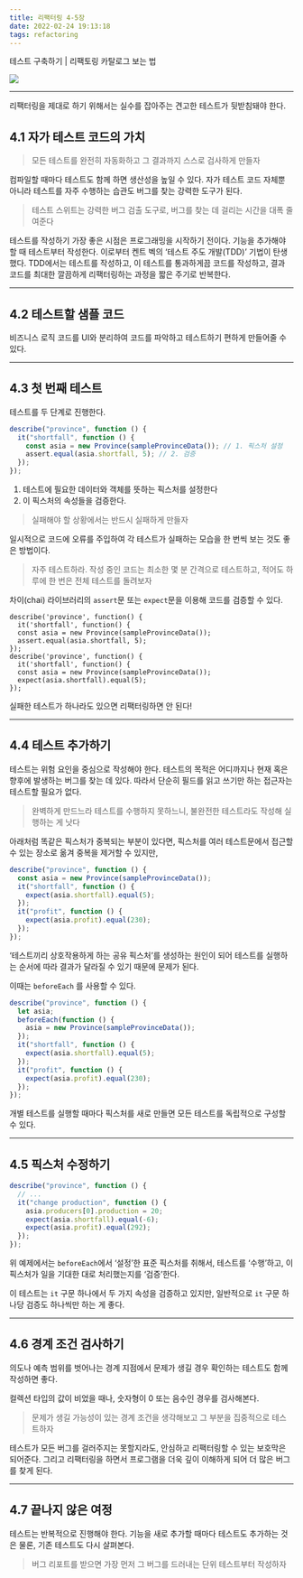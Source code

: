 ```yaml
---
title: 리팩터링 4-5장
date: 2022-02-24 19:13:18
tags: refactoring
---
```


테스트 구축하기 | 리팩토링 카탈로그 보는 법

<!-- more -->

<img src="/images/thumbnails/refactoring-thumbnail.jpeg" />

---

리팩터링을 제대로 하기 위해서는 실수를 잡아주는 견고한 테스트가 뒷받침돼야 한다.

## 4.1 자가 테스트 코드의 가치

> 모든 테스트를 완전히 자동화하고 그 결과까지 스스로 검사하게 만들자

컴파일할 때마다 테스트도 함께 하면 생산성을 높일 수 있다. 자가 테스트 코드 자체뿐 아니라 테스트를 자주 수행하는 습관도 버그를 찾는 강력한 도구가 된다.

> 테스트 스위트는 강력한 버그 검출 도구로, 버그를 찾는 데 걸리는 시간을 대폭 줄여준다

테스트를 작성하기 가장 좋은 시점은 프로그래밍을 시작하기 전이다. 기능을 추가해야 할 때 테스트부터 작성한다. 이로부터 켄트 벡의 ‘테스트 주도 개발(TDD)’ 기법이 탄생했다. TDD에서는 테스트를 작성하고, 이 테스트를 통과하게끔 코드를 작성하고, 결과 코드를 최대한 깔끔하게 리팩터링하는 과정을 짧은 주기로 반복한다.

---

## 4.2 테스트할 샘플 코드

비즈니스 로직 코드를 UI와 분리하여 코드를 파악하고 테스트하기 편하게 만들어줄 수 있다.

---

## 4.3 첫 번째 테스트

테스트를 두 단계로 진행한다.

```jsx
describe("province", function () {
  it("shortfall", function () {
    const asia = new Province(sampleProvinceData()); // 1. 픽스처 설정
    assert.equal(asia.shortfall, 5); // 2. 검증
  });
});
```

1. 테스트에 필요한 데이터와 객체를 뜻하는 픽스처를 설정한다
2. 이 픽스처의 속성들을 검증한다.

> 실패해야 할 상황에서는 반드시 실패하게 만들자

일시적으로 코드에 오류를 주입하여 각 테스트가 실패하는 모습을 한 번씩 보는 것도 좋은 방법이다.

> 자주 테스트하라. 작성 중인 코드는 최소한 몇 분 간격으로 테스트하고, 적어도 하루에 한 번은 전체 테스트를 돌려보자

차이(chai) 라이브러리의 `assert`문 또는 `expect`문을 이용해 코드를 검증할 수 있다.

```
describe('province', function() {
  it('shortfall', function() {
  const asia = new Province(sampleProvinceData());
  assert.equal(asia.shortfall, 5);
});
describe('province', function() {
  it('shortfall', function() {
  const asia = new Province(sampleProvinceData());
  expect(asia.shortfall).equal(5);
});
```

실패한 테스트가 하나라도 있으면 리팩터링하면 안 된다!

---

## 4.4 테스트 추가하기

테스트는 위험 요인을 중심으로 작성해야 한다. 테스트의 목적은 어디까지나 현재 혹은 향후에 발생하는 버그를 찾는 데 있다. 따라서 단순히 필드를 읽고 쓰기만 하는 접근자는 테스트할 필요가 없다.

> 완벽하게 만드느라 테스트를 수행하지 못하느니, 불완전한 테스트라도 작성해 실행하는 게 낫다

아래처럼 똑같은 픽스처가 중복되는 부분이 있다면, 픽스처를 여러 테스트문에서 접근할 수 있는 장소로 옮겨 중복을 제거할 수 있지만,

```jsx
describe("province", function () {
  const asia = new Province(sampleProvinceData());
  it("shortfall", function () {
    expect(asia.shortfall).equal(5);
  });
  it("profit", function () {
    expect(asia.profit).equal(230);
  });
});
```

‘테스트끼리 상호작용하게 하는 공유 픽스처’를 생성하는 원인이 되어 테스트를 실행하는 순서에 따라 결과가 달라질 수 있기 때문에 문제가 된다.

이때는 `beforeEach` 를 사용할 수 있다.

```jsx
describe("province", function () {
  let asia;
  beforeEach(function () {
    asia = new Province(sampleProvinceData());
  });
  it("shortfall", function () {
    expect(asia.shortfall).equal(5);
  });
  it("profit", function () {
    expect(asia.profit).equal(230);
  });
});
```

개별 테스트를 실행할 때마다 픽스처를 새로 만들면 모든 테스트를 독립적으로 구성할 수 있다.

---

## 4.5 픽스처 수정하기

```jsx
describe("province", function () {
  // ...
  it("change production", function () {
    asia.producers[0].production = 20;
    expect(asia.shortfall).equal(-6);
    expect(asia.profit).equal(292);
  });
});
```

위 예제에서는 `beforeEach`에서 ‘설정’한 표준 픽스처를 취해서, 테스트를 ‘수행’하고, 이 픽스처가 일을 기대한 대로 처리했는지를 ‘검증’한다.

이 테스트는 `it` 구문 하나에서 두 가지 속성을 검증하고 있지만, 일반적으로 `it` 구문 하나당 검증도 하나씩만 하는 게 좋다.

---

## 4.6 경계 조건 검사하기

의도나 예측 범위를 벗어나는 경계 지점에서 문제가 생길 경우 확인하는 테스트도 함께 작성하면 좋다.

컬렉션 타입의 값이 비었을 때나, 숫자형이 0 또는 음수인 경우를 검사해본다.

> 문제가 생길 가능성이 있는 경계 조건을 생각해보고 그 부분을 집중적으로 테스트하자

테스트가 모든 버그를 걸러주지는 못할지라도, 안심하고 리팩터링할 수 있는 보호막은 되어준다. 그리고 리팩터링을 하면서 프로그램을 더욱 깊이 이해하게 되어 더 많은 버그를 찾게 된다.

---

## 4.7 끝나지 않은 여정

테스트는 반복적으로 진행해야 한다. 기능을 새로 추가할 때마다 테스트도 추가하는 것은 물론, 기존 테스트도 다시 살펴본다.

> 버그 리포트를 받으면 가장 먼저 그 버그를 드러내는 단위 테스트부터 작성하자
